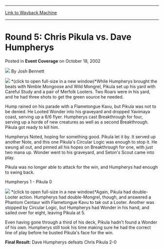 
---
[Link to Wayback Machine](https://web.archive.org/web/20171029065436/https://magic.wizards.com/en/articles/archive/event-coverage/round-5-chris-pikula-vs-dave-humpherys-2002-10-18)

[_metadata_:author]:- "Josh Bennett"
[_metadata_:generator]:- "Drupal 7 (http://drupal.org)"
[_metadata_:node]:- "792916"
[_metadata_:publish_date]:- "2002-10-18"
[_metadata_:source]:- "div-main-content"
[_metadata_:title]:- "Round 5: Chris Pikula vs. Dave Humpherys"
[_metadata_:wayback_capture_timestamp]:- "2017-10-29 06:54:36"
[_metadata_:wayback_raw_url]:- "https://web.archive.org/web/20171029065436id_/https://magic.wizards.com/en/articles/archive/event-coverage/round-5-chris-pikula-vs-dave-humpherys-2002-10-18"
[_metadata_:wayback_url]:- "https://magic.wizards.com/en/articles/archive/event-coverage/round-5-chris-pikula-vs-dave-humpherys-2002-10-18"
---


Round 5: Chris Pikula vs. Dave Humpherys
========================================



 Posted in **Event Coverage**
 on October 18, 2002 






![](https://media.magic.wizards.com/styles/auth_small/public/images/person/authorpic_joshbennett.jpg)
By Josh Bennett












[![](https://media.magic.wizards.com/image_legacy_migration/sideboard/images/mi02/a945.jpg)](http://www.wizards.com/sideboard/images/mi02/945.jpg)
*(click to open full-size in a new window)*While Humpherys brought the beats with Nimble Mongoose and Wild Mongrel, Pikula set up his yard with Careful Study and a pair of Merfolk Looters. Two Roars were in his yard, and he had three shots to get the green source he needed.


Hump rained on his parade with a Flametongue Kavu, but Pikula was not to be denied. He Looted Wonder into his graveyard and dropped Yavimaya coast, serving up a 6/6 flyer. Humpherys cast Breakthrough for four, serving up a horde of new creatures as well as a second Breakthrough. Pikula got ready to kill him.


Humpherys Noted, hoping for something good. Pikula let it by. It served up another Note, and this one Pikula's Circular Logic was enough to stop it. He swung all out, and pinned all his hopes on Breakthrough for one, with just two mana up. Wonder went to his graveyard, and Seton's Scout came into play.


Pikula was no longer able to attack for the win, and Humpherys had enough to swing back.


Humpherys 1 - Pikula 0


[![](https://media.magic.wizards.com/image_legacy_migration/sideboard/images/mi02/a944.jpg)](http://www.wizards.com/sideboard/images/mi02/944.jpg)
*(click to open full-size in a new window)*Again, Pikula had double-Looter action. Humpherys had double-Mongrel, though, and answered a Phantom Centaur with Flametongue Kavu to tak out a Looter. Another was stopped by Circular Logic, but Humpherys had Wonder in his hand, and sailed over for eight, leaving Pikula at 5.


Even having gone through a third of his deck, Pikula hadn't found a Wonder of his own. Humpherys still took his time making sure he had the correct line of play before he busted Pikula's face for the win.


**Final Result:** Dave Humpherys defeats Chris Pikula 2-0









